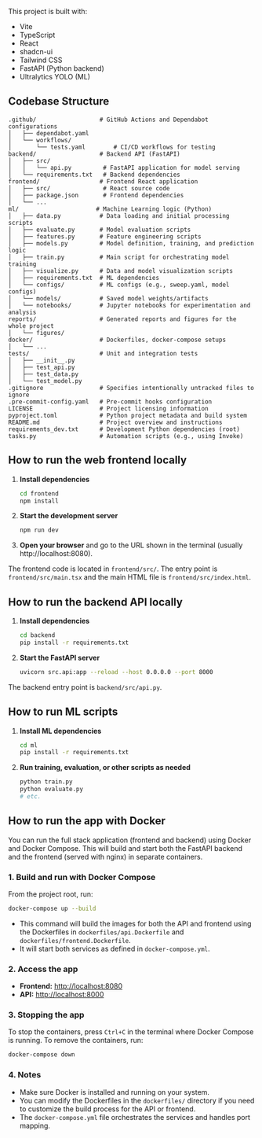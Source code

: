 This project is built with:

- Vite
- TypeScript
- React
- shadcn-ui
- Tailwind CSS
- FastAPI (Python backend)
- Ultralytics YOLO (ML)

## Codebase Structure

```
.github/                  # GitHub Actions and Dependabot configurations
│   ├── dependabot.yaml
│   └── workflows/
│       └── tests.yaml        # CI/CD workflows for testing
backend/                  # Backend API (FastAPI)
│   ├── src/
│   │   └── api.py         # FastAPI application for model serving
│   └── requirements.txt   # Backend dependencies
frontend/                 # Frontend React application
│   ├── src/               # React source code
│   ├── package.json       # Frontend dependencies
│   └── ...
ml/                      # Machine Learning logic (Python)
│   ├── data.py           # Data loading and initial processing scripts
│   ├── evaluate.py       # Model evaluation scripts
│   ├── features.py       # Feature engineering scripts
│   ├── models.py         # Model definition, training, and prediction logic
│   ├── train.py          # Main script for orchestrating model training
│   ├── visualize.py      # Data and model visualization scripts
│   ├── requirements.txt  # ML dependencies
│   └── configs/          # ML configs (e.g., sweep.yaml, model configs)
│   └── models/           # Saved model weights/artifacts
│   └── notebooks/        # Jupyter notebooks for experimentation and analysis
reports/                  # Generated reports and figures for the whole project
│   └── figures/
docker/                   # Dockerfiles, docker-compose setups
│   └── ...
tests/                    # Unit and integration tests
│   ├── __init__.py
│   ├── test_api.py
│   ├── test_data.py
│   └── test_model.py
.gitignore                # Specifies intentionally untracked files to ignore
.pre-commit-config.yaml   # Pre-commit hooks configuration
LICENSE                   # Project licensing information
pyproject.toml            # Python project metadata and build system
README.md                 # Project overview and instructions
requirements_dev.txt      # Development Python dependencies (root)
tasks.py                  # Automation scripts (e.g., using Invoke)
```

## How to run the web frontend locally

1. **Install dependencies**
   ```sh
   cd frontend
   npm install
   ```

2. **Start the development server**
   ```sh
   npm run dev
   ```

3. **Open your browser** and go to the URL shown in the terminal (usually http://localhost:8080).

The frontend code is located in `frontend/src/`. The entry point is `frontend/src/main.tsx` and the main HTML file is `frontend/src/index.html`.

## How to run the backend API locally

1. **Install dependencies**
   ```sh
   cd backend
   pip install -r requirements.txt
   ```

2. **Start the FastAPI server**
   ```sh
   uvicorn src.api:app --reload --host 0.0.0.0 --port 8000
   ```

The backend entry point is `backend/src/api.py`.

## How to run ML scripts

1. **Install ML dependencies**
   ```sh
   cd ml
   pip install -r requirements.txt
   ```

2. **Run training, evaluation, or other scripts as needed**
   ```sh
   python train.py
   python evaluate.py
   # etc.
   ```

## How to run the app with Docker

You can run the full stack application (frontend and backend) using Docker and Docker Compose. This will build and start both the FastAPI backend and the frontend (served with nginx) in separate containers.

### 1. Build and run with Docker Compose

From the project root, run:

```sh
docker-compose up --build
```

- This command will build the images for both the API and frontend using the Dockerfiles in `dockerfiles/api.Dockerfile` and `dockerfiles/frontend.Dockerfile`.
- It will start both services as defined in `docker-compose.yml`.

### 2. Access the app

- **Frontend:** [http://localhost:8080](http://localhost:8080)
- **API:** [http://localhost:8000](http://localhost:8000)

### 3. Stopping the app

To stop the containers, press `Ctrl+C` in the terminal where Docker Compose is running. To remove the containers, run:

```sh
docker-compose down
```

### 4. Notes
- Make sure Docker is installed and running on your system.
- You can modify the Dockerfiles in the `dockerfiles/` directory if you need to customize the build process for the API or frontend.
- The `docker-compose.yml` file orchestrates the services and handles port mapping.
